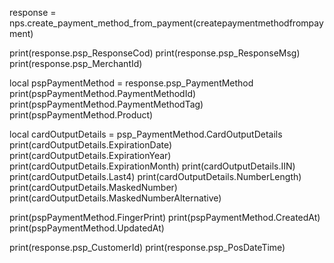 
response = nps.create_payment_method_from_payment(createpaymentmethodfrompayment)

print(response.psp_ResponseCod)
print(response.psp_ResponseMsg)
print(response.psp_MerchantId)

local pspPaymentMethod = response.psp_PaymentMethod
print(pspPaymentMethod.PaymentMethodId)
print(pspPaymentMethod.PaymentMethodTag)
print(pspPaymentMethod.Product)

local cardOutputDetails = psp_PaymentMethod.CardOutputDetails
print(cardOutputDetails.ExpirationDate)
print(cardOutputDetails.ExpirationYear)
print(cardOutputDetails.ExpirationMonth)
print(cardOutputDetails.IIN)
print(cardOutputDetails.Last4)
print(cardOutputDetails.NumberLength)
print(cardOutputDetails.MaskedNumber)
print(cardOutputDetails.MaskedNumberAlternative)

print(pspPaymentMethod.FingerPrint)
print(pspPaymentMethod.CreatedAt)
print(pspPaymentMethod.UpdatedAt)

print(response.psp_CustomerId)
print(response.psp_PosDateTime)
